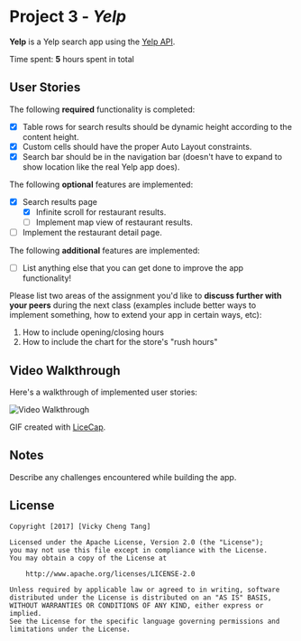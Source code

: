 # Project 3 - *Yelp*

**Yelp** is a Yelp search app using the [Yelp API](http://www.yelp.com/developers/documentation/v2/search_api).

Time spent: **5** hours spent in total

## User Stories

The following **required** functionality is completed:

- [X] Table rows for search results should be dynamic height according to the content height.
- [X] Custom cells should have the proper Auto Layout constraints.
- [X] Search bar should be in the navigation bar (doesn't have to expand to show location like the real Yelp app does).

The following **optional** features are implemented:

- [X] Search results page
   - [X] Infinite scroll for restaurant results.
   - [ ] Implement map view of restaurant results.
- [ ] Implement the restaurant detail page.

The following **additional** features are implemented:

- [ ] List anything else that you can get done to improve the app functionality!

Please list two areas of the assignment you'd like to **discuss further with your peers** during the next class (examples include better ways to implement something, how to extend your app in certain ways, etc):

1. How to include opening/closing hours
2. How to include the chart for the store's "rush hours"

## Video Walkthrough 

Here's a walkthrough of implemented user stories:

<img src='http://i.imgur.com/cuElixb.gif' title='Video Walkthrough' width='' alt='Video Walkthrough' />

GIF created with [LiceCap](http://www.cockos.com/licecap/).

## Notes

Describe any challenges encountered while building the app.

## License

    Copyright [2017] [Vicky Cheng Tang]

    Licensed under the Apache License, Version 2.0 (the "License");
    you may not use this file except in compliance with the License.
    You may obtain a copy of the License at

        http://www.apache.org/licenses/LICENSE-2.0

    Unless required by applicable law or agreed to in writing, software
    distributed under the License is distributed on an "AS IS" BASIS,
    WITHOUT WARRANTIES OR CONDITIONS OF ANY KIND, either express or implied.
    See the License for the specific language governing permissions and
    limitations under the License.
